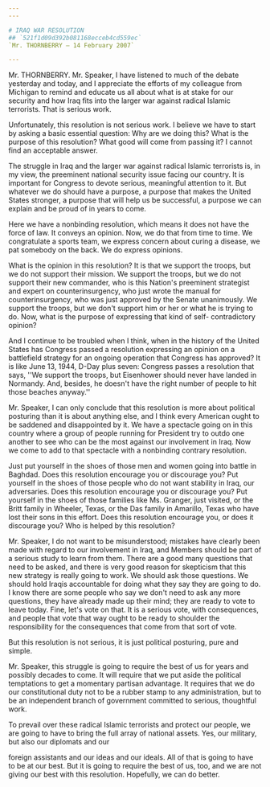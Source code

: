 ```yaml
---
---

# IRAQ WAR RESOLUTION
## `521f1d09d392b081168ecceb4cd559ec`
`Mr. THORNBERRY — 14 February 2007`

---
```



Mr. THORNBERRY. Mr. Speaker, I have listened to much of the debate 
yesterday and today, and I appreciate the efforts of my colleague from 
Michigan to remind and educate us all about what is at stake for our 
security and how Iraq fits into the larger war against radical Islamic 
terrorists. That is serious work.

Unfortunately, this resolution is not serious work. I believe we have 
to start by asking a basic essential question: Why are we doing this? 
What is the purpose of this resolution? What good will come from 
passing it? I cannot find an acceptable answer.

The struggle in Iraq and the larger war against radical Islamic 
terrorists is, in my view, the preeminent national security issue 
facing our country. It is important for Congress to devote serious, 
meaningful attention to it. But whatever we do should have a purpose, a 
purpose that makes the United States stronger, a purpose that will help 
us be successful, a purpose we can explain and be proud of in years to 
come.

Here we have a nonbinding resolution, which means it does not have 
the force of law. It conveys an opinion. Now, we do that from time to 
time. We congratulate a sports team, we express concern about curing a 
disease, we pat somebody on the back. We do express opinions.

What is the opinion in this resolution? It is that we support the 
troops, but we do not support their mission. We support the troops, but 
we do not support their new commander, who is this Nation's preeminent 
strategist and expert on counterinsurgency, who just wrote the manual 
for counterinsurgency, who was just approved by the Senate unanimously. 
We support the troops, but we don't support him or her or what he is 
trying to do. Now, what is the purpose of expressing that kind of self-
contradictory opinion?

And I continue to be troubled when I think, when in the history of 
the United States has Congress passed a resolution expressing an 
opinion on a battlefield strategy for an ongoing operation that 
Congress has approved? It is like June 13, 1944, D-Day plus seven: 
Congress passes a resolution that says, ''We support the troops, but 
Eisenhower should never have landed in Normandy. And, besides, he 
doesn't have the right number of people to hit those beaches anyway.''

Mr. Speaker, I can only conclude that this resolution is more about 
political posturing than it is about anything else, and I think every 
American ought to be saddened and disappointed by it. We have a 
spectacle going on in this country where a group of people running for 
President try to outdo one another to see who can be the most against 
our involvement in Iraq. Now we come to add to that spectacle with a 
nonbinding contrary resolution.

Just put yourself in the shoes of those men and women going into 
battle in Baghdad. Does this resolution encourage you or discourage 
you? Put yourself in the shoes of those people who do not want 
stability in Iraq, our adversaries. Does this resolution encourage you 
or discourage you? Put yourself in the shoes of those families like Ms. 
Granger, just visited, or the Britt family in Wheeler, Texas, or the 
Das family in Amarillo, Texas who have lost their sons in this effort. 
Does this resolution encourage you, or does it discourage you? Who is 
helped by this resolution?

Mr. Speaker, I do not want to be misunderstood; mistakes have clearly 
been made with regard to our involvement in Iraq, and Members should be 
part of a serious study to learn from them. There are a good many 
questions that need to be asked, and there is very good reason for 
skepticism that this new strategy is really going to work. We should 
ask those questions. We should hold Iraqis accountable for doing what 
they say they are going to do. I know there are some people who say we 
don't need to ask any more questions, they have already made up their 
mind; they are ready to vote to leave today. Fine, let's vote on that. 
It is a serious vote, with consequences, and people that vote that way 
ought to be ready to shoulder the responsibility for the consequences 
that come from that sort of vote.

But this resolution is not serious, it is just political posturing, 
pure and simple.

Mr. Speaker, this struggle is going to require the best of us for 
years and possibly decades to come. It will require that we put aside 
the political temptations to get a momentary partisan advantage. It 
requires that we do our constitutional duty not to be a rubber stamp to 
any administration, but to be an independent branch of government 
committed to serious, thoughtful work.

To prevail over these radical Islamic terrorists and protect our 
people, we are going to have to bring the full array of national 
assets. Yes, our military, but also our diplomats and our


foreign assistants and our ideas and our ideals. All of that is going 
to have to be at our best. But it is going to require the best of us, 
too, and we are not giving our best with this resolution. Hopefully, we 
can do better.